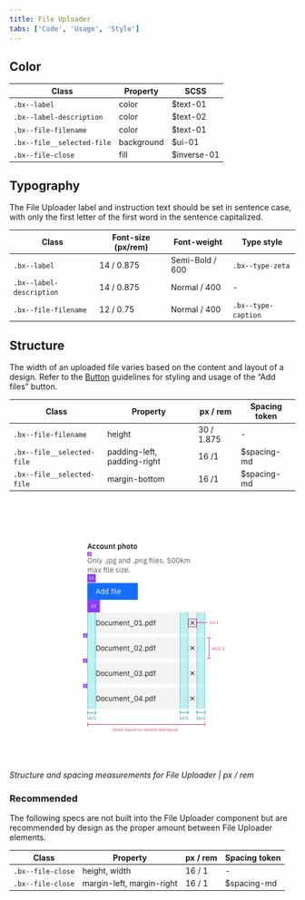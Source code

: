 ```yaml
---
title: File Uploader
tabs: ['Code', 'Usage', 'Style']
---
```


## Color

| Class                      | Property   | SCSS        |
| -------------------------- | ---------- | ----------- |
| `.bx--label`               | color      | $text-01    |
| `.bx--label-description`   | color      | $text-02    |
| `.bx--file-filename`       | color      | $text-01    |
| `.bx--file__selected-file` | background | $ui-01      |
| `.bx--file-close`          | fill       | $inverse-01 |

## Typography

The File Uploader label and instruction text should be set in sentence case, with only the first letter of the first word in the sentence capitalized.

| Class                    | Font-size (px/rem) | Font-weight     | Type style          |
| ------------------------ | ------------------ | --------------- | ------------------- |
| `.bx--label`             | 14 / 0.875         | Semi-Bold / 600 | `.bx--type-zeta`    |
| `.bx--label-description` | 14 / 0.875         | Normal / 400    | -                   |
| `.bx--file-filename`     | 12 / 0.75          | Normal / 400    | `.bx--type-caption` |

## Structure

The width of an uploaded file varies based on the content and layout of a design. Refer to the [Button](/components/button) guidelines for styling and usage of the “Add files” button.

| Class                      | Property                    | px / rem   | Spacing token |
| -------------------------- | --------------------------- | ---------- | ------------- |
| `.bx--file-filename`       | height                      | 30 / 1.875 | -             |
| `.bx--file__selected-file` | padding-left, padding-right | 16 /1      | $spacing-md   |
| `.bx--file__selected-file` | margin-bottom               | 16 /1      | $spacing-md   |

<div class="image-component">
    <img src="images/file-uploader-style-1.png" alt="Structure and spacing measurements for File Uploader" />
</div>

_Structure and spacing measurements for File Uploader | px / rem_

### Recommended

The following specs are not built into the File Uploader component but are recommended by design as the proper amount between File Uploader elements.

| Class             | Property                  | px / rem | Spacing token |
| ----------------- | ------------------------- | -------- | ------------- |
| `.bx--file-close` | height, width             | 16 / 1   | -             |
| `.bx--file-close` | margin-left, margin-right | 16 / 1   | $spacing-md   |

